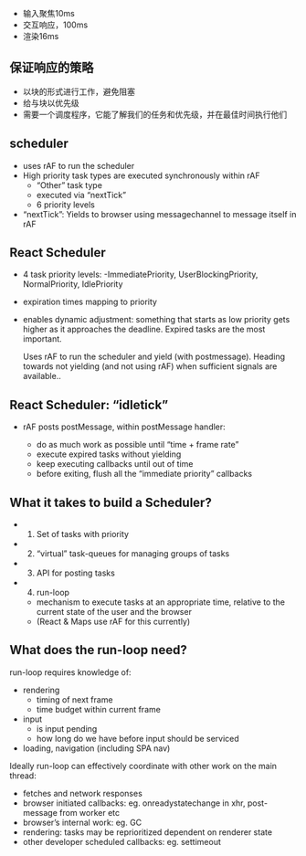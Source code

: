 - 输入聚焦10ms
- 交互响应，100ms
- 渲染16ms
  

## 保证响应的策略

- 以块的形式进行工作，避免阻塞
- 给与块以优先级
- 需要一个调度程序，它能了解我们的任务和优先级，并在最佳时间执行他们


## scheduler

- uses rAF to run the scheduler
- High priority task types are executed synchronously within rAF
    - “Other” task type 
    - executed via “nextTick”
    - 6 priority levels
- “nextTick”: Yields to browser using messagechannel to message itself in rAF

## React Scheduler

- 4 task priority levels:
    -ImmediatePriority, UserBlockingPriority,  NormalPriority, IdlePriority
- expiration times mapping to priority
- enables dynamic adjustment: something that starts as low priority gets higher as it approaches the deadline. Expired tasks are the most important.
  

  Uses rAF to run the scheduler and yield (with postmessage). Heading towards not yielding (and not using rAF) when sufficient signals are available..

## React Scheduler: “idletick”

- rAF posts postMessage, within postMessage handler:

  - do as much work as possible until “time + frame rate” 
  - execute expired tasks without yielding
  - keep executing callbacks until out of time
  - before exiting, flush all the “immediate priority” callbacks

## What it takes to build a Scheduler?


- 1. Set of tasks with priority
- 2. “virtual” task-queues for managing groups of tasks
- 3. API for posting tasks
- 4. run-loop
    - mechanism to execute tasks at an appropriate time, relative to the current state of the user and the browser
    - (React & Maps use rAF for this currently)


## What does the run-loop need?


run-loop requires knowledge of:
- rendering
    - timing of next frame
    - time budget within current frame
- input
    - is input pending
    - how long do we have before input should be serviced
- loading, navigation (including SPA nav)

Ideally run-loop can effectively coordinate with other work on the main thread:
- fetches and network responses
- browser initiated callbacks: eg. onreadystatechange in xhr, post-message from worker etc
- browser’s internal work: eg. GC
- rendering: tasks may be reprioritized dependent on renderer state
- other developer scheduled callbacks: eg. settimeout
